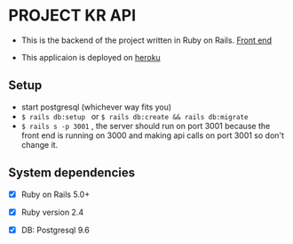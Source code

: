 # PROJECT KR API

* This is the backend of the project written in Ruby on Rails.
[Front end](https://github.com/FottyM/kr_portfolios)

* This applicaion is deployed on [heroku](https://kr-ypton.herokuapp.com/)

## Setup

- start postgresql (whichever way fits you)
- `$ rails db:setup ` or `$ rails db:create && rails db:migrate `
- `$ rails s -p 3001` , the server should run on port 3001 because the front end is running on 3000 and making api calls on port 3001 so don't change it.


## System dependencies
- [x] Ruby on Rails 5.0+
- [x] Ruby version 2.4
- [x] DB: Postgresql 9.6

